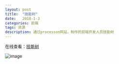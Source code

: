 ```yaml
---
layout: post
title:  "技能树"
date:   2018-1-3
categories: 前端
tags: 资源
description: 通过processon网站，制作的前端开发人员技能树
---
```


在线查看：[技能树](https://www.processon.com/mindmap/5a815d7de4b0615ac057cfd9)

![image](/assets/images/web.png)